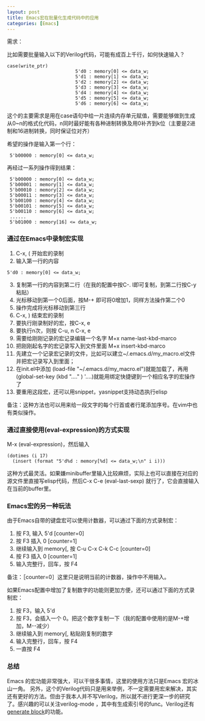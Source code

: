 ```yaml
---
layout: post
title: Emacs宏在批量化生成代码中的应用
categories: [Emacs]
---
```

需求：

比如需要批量输入以下的Verilog代码，可能有成百上千行，如何快速输入？
```
case(write_ptr)
                         5'd0 : memory[0] <= data_w;
                         5'd1 : memory[1] <= data_w;
                         5'd2 : memory[2] <= data_w;
                         5'd3 : memory[3] <= data_w;
                         5'd4 : memory[4] <= data_w;
                         5'd5 : memory[5] <= data_w;
                         5'd6 : memory[6] <= data_w;
```

这个的主要需求是用在case语句中给一片连续内存单元赋值，需要能够做到生成从0~n的格式化代码，n同时最好能有各种进制转换及用0补齐到k位（主要是2进制和16进制转换，同时保证位对齐）

希望的操作是输入第一个行：
```
 5'b00000 : memory[0] <= data_w;
```
再经过一系列操作得到结果：
```
 5'b00000 : memory[0] <= data_w;
 5'b00001 : memory[1] <= data_w;
 5'b00010 : memory[2] <= data_w;
 5'b00011 : memory[3] <= data_w;
 5'b00100 : memory[4] <= data_w;
 5'b00101 : memory[5] <= data_w;
 5'b00110 : memory[6] <= data_w;
 ......
 5'b01000 : memory[16] <= data_w;

```
### 通过在Emacs中录制宏实现
1. C-x, ( 开始宏的录制
2. 输入第一行的内容
```
5'd0 : memory[0] <= data_w;
```
3. 复制第一行的内容到第二行（在我的配置中按C-. l即可复制，到第二行按C-y粘贴）
4. 光标移动到第一个0后面，按M-+ 即可将0增加1，同样方法操作第二个0
5. 操作完成将光标移动到第三行
6. C-x, ) 结束宏的录制
7. 要执行刚录制好的宏，按C-x, e
8. 要执行n次，则按 C-u, n C-x, e
9. 需要给刚刚记录的宏记录编辑一个名字 M+x name-last-kbd-marco
10. 把刚刚起名字的宏记录写入到文件里面 M+x insert-kbd-marco
11. 先建立一个记录宏记录的文件，比如可以建立~/.emacs.d/my_macro.el文件并把宏记录写入到里面；
12. 在init.el中添加 (load-file "~/.emacs.d/my_macro.el")就能加载了，再用(global-set-key (kbd "...." ) '....)就能用绑定快捷键到一个相应名字的宏操作了
13. 要重用这段宏，还可以用snippet，yasnippet支持动态执行elisp

备注：这种方法也可以用来给一段文字的每个行首或者行尾添加序号。在vim中也有类似操作。

### 通过直接使用(eval-expression)的方式实现
M-x (eval-expression)，然后输入
```elisp
(dotimes (i 17)
  (insert (format "5'd%d : memory[%d] <= data_w;\n" i i)))
```
这种方式最灵活。如果嫌minibuffer里输入比较麻烦，实际上也可以直接在对应的源文件里直接写elisp代码，然后C-x C-e (eval-last-sexp) 就行了，它会直接输入在当前的buffer里。

### Emacs宏的另一种玩法
由于Emacs自带的键盘宏可以使用计数器，可以通过下面的方式录制宏：

1. 按 F3, 输入 5'd [counter=0]
2. 按 F3 插入 0 [counter=1]
3. 继续输入到 memory[, 按 C-u C-x C-k C-c [counter=0]
4. 按 F3 插入 0 [counter=1]
5. 输入完整行，回车，按 F4

备注：［counter=0］这里只是说明当前的计数器，操作中不用输入。

如果Emacs配置中增加了复制数字的功能则更加方便，还可以通过下面的方式录制宏：

1. 按 F3，输入 5'd
2. 按 F3，会插入一个 0。把这个数字复制一下（我的配置中使用的是M-+增加，M--减少）
3. 继续输入到 memory[, 粘贴刚复制的数字
4. 输入完整行，回车，按 F4
5. 一直按 F4

### 总结
Emacs 的宏功能非常强大，可以干很多事情，这里的使用方法只是Emacs 宏的冰山一角。
另外，这个的Verilog代码只是用来举例，不一定需要用宏来解决，其实还有更好的方法。但由于我本人并不写Verilog，所以就不进行更深一步的研究了。感兴趣的可以关注verilog-mode ，其中有生成索引号的func。Verilog还有[generate block](https://stackoverflow.com/questions/19875899/how-to-define-a-parameterized-multiplexer-using-systemverilog)的功能。
